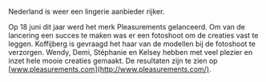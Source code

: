

Nederland is weer een lingerie aanbieder rijker.

Op 18 juni dit jaar werd het merk Pleasurements gelanceerd. Om van de lancering een succes te maken was er een fotoshoot om de creaties vast te leggen. Koffijberg is gevraagd het haar van de modellen bij de fotoshoot te verzorgen. Wendy, Demi, St&eacute;phanie en Kelsey hebben met veel plezier en inzet hele mooie creaties gemaakt. De resultaten zijn te zien op [www.pleasurements.com](http://www.pleasurements.com/).